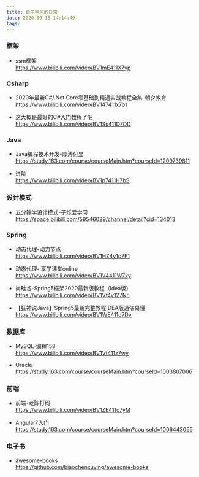 ```yaml
---
title: 自主学习的日常
date: 2020-09-18 14:14:49
tags:
---
```


### 框架
* ssm框架  
https://www.bilibili.com/video/BV1mE411X7yp  

### Csharp
* 2020年最新C#/.Net Core零基础到精通实战教程全集-朝夕教育  
https://www.bilibili.com/video/BV147411x7p1

* 这大概是最好的C#入门教程了吧  
https://www.bilibili.com/video/BV1Ss411D7DD  

### Java
* Java编程技术开发-厚溥付显  
https://study.163.com/course/courseMain.htm?courseId=1209739811

* 进阶  
https://www.bilibili.com/video/BV1p7411H7bS

### 设计模式
* 五分钟学设计模式-子烁爱学习  
https://space.bilibili.com/59546029/channel/detail?cid=134013


### Spring

* 动态代理-动力节点  
https://www.bilibili.com/video/BV1HZ4y1p7F1

* 动态代理-
享学课堂online  
https://www.bilibili.com/video/BV1V4411W7xy

* 尚硅谷-Spring5框架2020最新版教程（idea版） 
https://www.bilibili.com/video/BV1Vf4y127N5

* 【狂神说Java】Spring5最新完整教程IDEA版通俗易懂  
https://www.bilibili.com/video/BV1WE411d7Dv


### 数据库

* MySQL-编程158  
https://www.bilibili.com/video/BV1Vt411z7wy


* Oracle  
https://study.163.com/course/courseMain.htm?courseId=1003807006  


### 前端

* 前端-老陈打码  
https://www.bilibili.com/video/BV1ZE411c7yM

* Angular7入门  
https://study.163.com/course/courseMain.htm?courseId=1006443065


### 电子书

* awesome-books  
https://github.com/biaochenxuying/awesome-books


